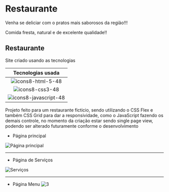 # Restaurante

Venha se deliciar com o pratos mais saborosos da região!!!

Comida fresta, natural e de excelente qualidade!!

## Restaurante

Site criado usando as tecnologias

|  Tecnologias usada  |
|     :---:      |
| ![icons8-html-5-48](https://user-images.githubusercontent.com/68359459/123196654-ad1a0c80-d480-11eb-86cb-10b8e9cc9dae.png)    |
| ![icons8-css3-48](https://user-images.githubusercontent.com/68359459/123196684-befbaf80-d480-11eb-8727-c3289f3c2edf.png)      | 
| ![icons8-javascript-48](https://user-images.githubusercontent.com/68359459/123196702-c6bb5400-d480-11eb-80bc-bbde4bac97f9.png)|

Projeto feito para um restaurante ficticio, sendo utilizando o CSS Flex e também CSS Grid para dar a responsividade, como o JavaScript fazendo os demais controle, no momento da criação estar sendo single page view, podendo ser alterado futuramente conforme o desenvolvimento

 * Página principal
 
![Página principal](https://user-images.githubusercontent.com/68359459/123195000-cf5e5b00-d47d-11eb-9714-169b7b25b7ec.png)
***

* Página de Serviços

![Serviços](https://user-images.githubusercontent.com/68359459/123195002-cff6f180-d47d-11eb-848a-d577c080a27b.png)
***

* Página Menu 
![3](https://user-images.githubusercontent.com/68359459/123195004-d08f8800-d47d-11eb-807f-53883b247f11.png)
